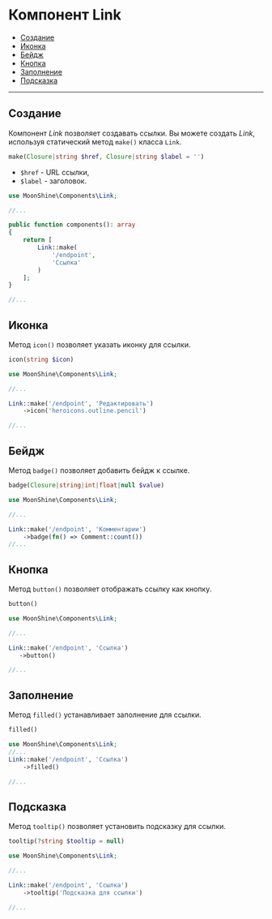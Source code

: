 # Компонент Link

- [Создание](#make)
- [Иконка](#icon)
- [Бейдж](#badge)
- [Кнопка](#button)
- [Заполнение](#filled)
- [Подсказка](#tooltip)

---

<a name="make"></a>
## Создание

Компонент *Link* позволяет создавать ссылки.
Вы можете создать *Link*, используя статический метод `make()` класса `Link`.

```php
make(Closure|string $href, Closure|string $label = '')
```

- `$href` - URL ссылки,
- `$label` - заголовок. 

```php
use MoonShine\Components\Link;

//...

public function components(): array
{
    return [
        Link::make(
            '/endpoint',
            'Ссылка'
        )
    ];
}

//...
```
<a name="icon"></a>
## Иконка

Метод `icon()` позволяет указать иконку для ссылки.
                
```php
icon(string $icon)
```

```php
use MoonShine\Components\Link;

//...

Link::make('/endpoint', 'Редактировать')
    ->icon('heroicons.outline.pencil')

//...
```

<a name="badge"></a>
## Бейдж

Метод `badge()` позволяет добавить бейдж к ссылке.
                    
```php
badge(Closure|string|int|float|null $value)
```
                        
```php
use MoonShine\Components\Link;

//...

Link::make('/endpoint', 'Комментарии')
    ->badge(fn() => Comment::count())
//...
```

<a name="button"></a>
## Кнопка        
              
Метод `button()` позволяет отображать ссылку как кнопку.
 ```php
 button()
 ```

 ```php
 use MoonShine\Components\Link;

//...

Link::make('/endpoint', 'Ссылка')
    ->button()

//...
```

<a name="filled"></a>
## Заполнение
               
Метод `filled()` устанавливает заполнение для ссылки.
    
```php
filled()
```
                         
```php
use MoonShine\Components\Link;
//...
Link::make('/endpoint', 'Ссылка')
    ->filled()

//...
```

<a name="tooltip"></a>
## Подсказка   

Метод `tooltip()` позволяет установить подсказку для ссылки.        
                  
```php
tooltip(?string $tooltip = null)
```
                         
```php
use MoonShine\Components\Link;

//...

Link::make('/endpoint', 'Ссылка')
    ->tooltip('Подсказка для ссылки')

//...
```
